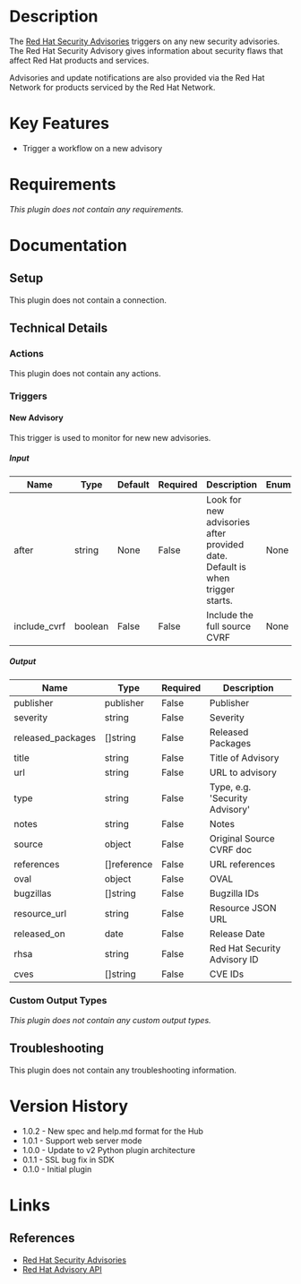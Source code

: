 # Description

The [Red Hat Security Advisories](https://access.redhat.com/security/updates/advisory) triggers on any new security advisories. The Red Hat Security Advisory gives information about security flaws that affect Red Hat products and services.

Advisories and update notifications are also provided via the Red Hat Network for products serviced by the Red Hat Network.

# Key Features

* Trigger a workflow on a new advisory

# Requirements

_This plugin does not contain any requirements._

# Documentation

## Setup

This plugin does not contain a connection.

## Technical Details

### Actions

This plugin does not contain any actions.

### Triggers

#### New Advisory

This trigger is used to monitor for new new advisories.

##### Input

|Name|Type|Default|Required|Description|Enum|
|----|----|-------|--------|-----------|----|
|after|string|None|False|Look for new advisories after provided date. Default is when trigger starts.|None|
|include_cvrf|boolean|False|False|Include the full source CVRF|None|

##### Output

|Name|Type|Required|Description|
|----|----|--------|-----------|
|publisher|publisher|False|Publisher|
|severity|string|False|Severity|
|released_packages|[]string|False|Released Packages|
|title|string|False|Title of Advisory|
|url|string|False|URL to advisory|
|type|string|False|Type, e.g. 'Security Advisory'|
|notes|string|False|Notes|
|source|object|False|Original Source CVRF doc|
|references|[]reference|False|URL references|
|oval|object|False|OVAL|
|bugzillas|[]string|False|Bugzilla IDs|
|resource_url|string|False|Resource JSON URL|
|released_on|date|False|Release Date|
|rhsa|string|False|Red Hat Security Advisory ID|
|cves|[]string|False|CVE IDs|

### Custom Output Types

_This plugin does not contain any custom output types._

## Troubleshooting

This plugin does not contain any troubleshooting information.

# Version History

* 1.0.2 - New spec and help.md format for the Hub
* 1.0.1 - Support web server mode
* 1.0.0 - Update to v2 Python plugin architecture
* 0.1.1 - SSL bug fix in SDK
* 0.1.0 - Initial plugin

# Links

## References

* [Red Hat Security Advisories](https://access.redhat.com/security/updates/advisory)
* [Red Hat Advisory API](https://access.redhat.com/labs/securitydataapi)

